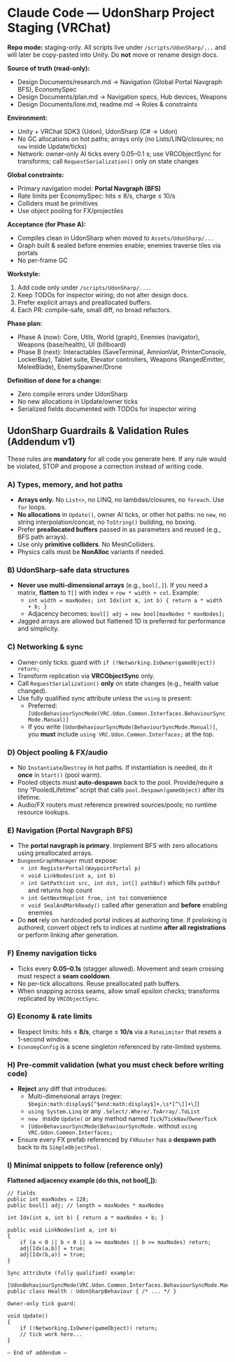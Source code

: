 # Claude Code — UdonSharp Project Staging (VRChat)

**Repo mode:** staging-only. All scripts live under `/scripts/UdonSharp/...` and will later be copy-pasted into Unity. Do **not** move or rename design docs.

**Source of truth (read-only):**
- Design Documents/research.md  → Navigation (Global Portal Navgraph BFS), EconomySpec
- Design Documents/plan.md      → Navigation specs, Hub devices, Weapons
- Design Documents/lore.md, readme.md → Roles & constraints

**Environment:**
- Unity + VRChat SDK3 (Udon), UdonSharp (C# → Udon)
- No GC allocations on hot paths; arrays only (no Lists/LINQ/closures; no `new` inside Update/ticks)
- Network: owner-only AI ticks every 0.05–0.1 s; use VRCObjectSync for transforms; call `RequestSerialization()` only on state changes

**Global constraints:**
- Primary navigation model: **Portal Navgraph (BFS)**
- Rate limits per EconomySpec: hits ≤ 8/s, charge ≤ 10/s
- Colliders must be primitives
- Use object pooling for FX/projectiles

**Acceptance (for Phase A):**
- Compiles clean in UdonSharp when moved to `Assets/UdonSharp/...`
- Graph built & sealed before enemies enable; enemies traverse tiles via portals
- No per-frame GC

**Workstyle:**
1. Add code only under `/scripts/UdonSharp/...`.
2. Keep TODOs for inspector wiring; do not alter design docs.
3. Prefer explicit arrays and preallocated buffers.
4. Each PR: compile-safe, small diff, no broad refactors.

**Phase plan:**
- Phase A (now): Core, Utils, World (graph), Enemies (navigator), Weapons (base/health), UI (billboard)
- Phase B (next): Interactables (SaveTerminal, AmnionVat, PrinterConsole, LockerBay), Tablet suite, Elevator controllers, Weapons (RangedEmitter, MeleeBlade), EnemySpawner/Drone

**Definition of done for a change:**
- Zero compile errors under UdonSharp
- No new allocations in Update/owner ticks
- Serialized fields documented with TODOs for inspector wiring

## UdonSharp Guardrails & Validation Rules (Addendum v1)

These rules are **mandatory** for all code you generate here. If any rule would be violated, STOP and propose a correction instead of writing code.

### A) Types, memory, and hot paths
- **Arrays only.** No `List<>`, no LINQ, no lambdas/closures, no `foreach`. Use `for` loops.
- **No allocations** in `Update()`, owner AI ticks, or other hot paths: no `new`, no string interpolation/concat, no `ToString()` building, no boxing.
- Prefer **preallocated buffers** passed in as parameters and reused (e.g., BFS path arrays).
- Use only **primitive colliders**. No MeshColliders.
- Physics calls must be **NonAlloc** variants if needed.

### B) UdonSharp-safe data structures
- **Never use multi-dimensional arrays** (e.g., `bool[,]`). If you need a matrix, **flatten** to `T[]` with index = `row * width + col`. Example:
  - `int width = maxNodes; int Idx(int a, int b) { return a * width + b; }`
  - Adjacency becomes: `bool[] adj = new bool[maxNodes * maxNodes];`
- Jagged arrays are allowed but flattened 1D is preferred for performance and simplicity.

### C) Networking & sync
- Owner-only ticks: guard with `if (!Networking.IsOwner(gameObject)) return;`
- Transform replication via **VRCObjectSync** only.
- Call `RequestSerialization()` **only** on state changes (e.g., health value changed).
- Use fully qualified sync attribute unless the `using` is present:
  - Preferred: `[UdonBehaviourSyncMode(VRC.Udon.Common.Interfaces.BehaviourSyncMode.Manual)]`
  - If you write `[UdonBehaviourSyncMode(BehaviourSyncMode.Manual)]`, you **must** include `using VRC.Udon.Common.Interfaces;` at the top.

### D) Object pooling & FX/audio
- No `Instantiate`/`Destroy` in hot paths. If instantiation is needed, do it **once** in `Start()` (pool warm).
- Pooled objects must **auto-despawn** back to the pool. Provide/require a tiny “PooledLifetime” script that calls `pool.Despawn(gameObject)` after its lifetime.
- Audio/FX routers must reference prewired sources/pools; no runtime resource lookups.

### E) Navigation (Portal Navgraph BFS)
- The **portal navgraph is primary**. Implement BFS with zero allocations using preallocated arrays.
- `DungeonGraphManager` must expose:
  - `int RegisterPortal(WaypointPortal p)`
  - `void LinkNodes(int a, int b)`
  - `int GetPath(int src, int dst, int[] pathBuf)` which fills `pathBuf` and returns hop count
  - `int GetNextHop(int from, int to)` convenience
  - `void SealAndMarkReady()` called after generation and **before** enabling enemies
- Do **not** rely on hardcoded portal indices at authoring time. If prelinking is authored, convert object refs to indices at runtime **after all registrations** or perform linking after generation.

### F) Enemy navigation ticks
- Ticks every **0.05–0.1s** (stagger allowed). Movement and seam crossing must respect a **seam cooldown**.
- No per-tick allocations. Reuse preallocated path buffers.
- When snapping across seams, allow small epsilon checks; transforms replicated by `VRCObjectSync`.

### G) Economy & rate limits
- Respect limits: hits ≤ **8/s**, charge ≤ **10/s** via a `RateLimiter` that resets a 1-second window.
- `EconomyConfig` is a scene singleton referenced by rate-limited systems.

### H) Pre-commit validation (what you must check before writing code)
- **Reject** any diff that introduces:
  - Multi-dimensional arrays (regex: `$begin:math:display$[^$end:math:display$]+,\s*[^\]]+\]`)
  - `using System.Linq` or any `.Select/.Where/.ToArray/.ToList`
  - `new ` inside `Update(` or any method named `Tick`/`TickNav`/`OwnerTick`
  - `[UdonBehaviourSyncMode(BehaviourSyncMode.` without `using VRC.Udon.Common.Interfaces;`
- Ensure every FX prefab referenced by `FXRouter` has a **despawn path** back to its `SimpleObjectPool`.

### I) Minimal snippets to follow (reference only)
**Flattened adjacency example (do this, not bool[,]):**
```
// fields
public int maxNodes = 128;
public bool[] adj; // length = maxNodes * maxNodes

int Idx(int a, int b) { return a * maxNodes + b; }

public void LinkNodes(int a, int b)
{
    if (a < 0 || b < 0 || a >= maxNodes || b >= maxNodes) return;
    adj[Idx(a,b)] = true;
    adj[Idx(b,a)] = true;
}

Sync attribute (fully qualified) example:

[UdonBehaviourSyncMode(VRC.Udon.Common.Interfaces.BehaviourSyncMode.Manual)]
public class Health : UdonSharpBehaviour { /* ... */ }

Owner-only tick guard:

void Update()
{
    if (!Networking.IsOwner(gameObject)) return;
    // tick work here...
}

— End of addendum —
